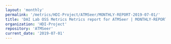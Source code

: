```yaml
---
layout: 'monthly'
permalink: '/metrics/HDI-Project/ATMSeer/MONTHLY-REPORT-2019-07-01/'
title: 'DAI Lab OSS Metrics Metrics report for ATMSeer | MONTHLY-REPORT-2019-07-01'
organization: 'HDI-Project'
repository: 'ATMSeer'
current_date: '2019-07-01'
---
```

